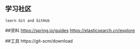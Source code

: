 ## 学习社区
    learn Git and GitHub
    
##资料
https://spring.io/guides
https://elasticsearch.cn/explore

##工具
https://git-scm/download